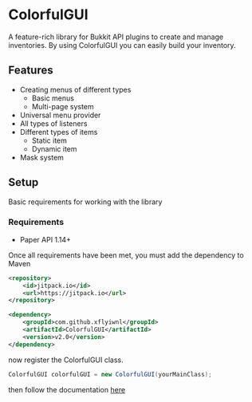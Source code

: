 # ColorfulGUI
A feature-rich library for Bukkit API plugins to create and manage inventories. By using ColorfulGUI you can easily build your inventory.

## Features

* Creating menus of different types
  * Basic menus
  * Multi-page system
* Universal menu provider
* All types of listeners
* Different types of items
  * Static item
  * Dynamic item
* Mask system

## Setup

Basic requirements for working with the library

### Requirements

* Paper API 1.14+

Once all requirements have been met, you must add the dependency to Maven

```xml
<repository>
    <id>jitpack.io</id>
    <url>https://jitpack.io</url>
</repository>

<dependency>
    <groupId>com.github.xflyiwnl</groupId>
    <artifactId>ColorfulGUI</artifactId>
    <version>v2.0</version>
</dependency>
```

now register the ColorfulGUI class.
```java
ColorfulGUI colorfulGUI = new ColorfulGUI(yourMainClass);
```

then follow the documentation [here](https://github.com/xflyiwnl/ColorfulGUI/wiki)